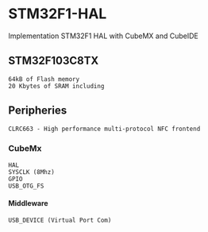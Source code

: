 # STM32F1-HAL
Implementation STM32F1 HAL with CubeMX and CubeIDE

## STM32F103C8TX
    64kB of Flash memory
    20 Kbytes of SRAM including
    
## Peripheries
    CLRC663 - High performance multi-protocol NFC frontend       

### CubeMx
    HAL    
    SYSCLK (8Mhz)
    GPIO    
    USB_OTG_FS	
	
#### Middleware    
    USB_DEVICE (Virtual Port Com)
